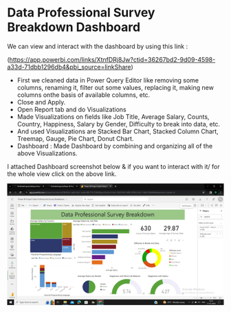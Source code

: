 # Data Professional Survey Breakdown Dashboard

We can view and interact with the dashboard by using this link :

(https://app.powerbi.com/links/XtnfDRj8Jw?ctid=36267bd2-9d09-4598-a33d-71dbb1296db4&pbi_source=linkShare)

* First we cleaned data in Power Query Editor like removing some columns, renaming it, filter out some values, replacing it, making new columns onthe basis of available columns, etc.
* Close and Apply.
* Open Report tab and do Visualizations
* Made Visualizations on fields like Job Title, Average Salary, Counts, Country, Happiness, Salary by Gender, Difficulty to break into data, etc.
* And used Visualizations are Stacked Bar Chart, Stacked Column Chart, Treemap, Gauge, Pie Chart, Donut Chart.
* Dashboard :
       Made Dashboard by combining and organizing all of the above Visualizations.

I attached Dashboard screenshot below & if you want to interact with it/ for the whole view click on the above link.

![](https://github.com/sumitssutar/PortfolioProjects/blob/main/Power%20BI%20Project%20%3A%20Data%20Professional%20Survey%20Breakdown/Power%20BI%20Data%20Profession%20Survey%20Dashboard%20Screenshot.png)


